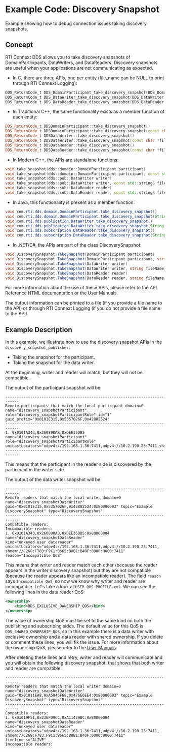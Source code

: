 # Example Code: Discovery Snapshot

Example showing how to debug connection issues taking discovery snapshots.

## Concept

RTI Connext DDS allows you to take discovery snapshots of
DomainParticipants, DataWriters, and DataReaders. Discovery snapshots
are useful when your applications are not communicating as expected.

-   In C, there are three APIs, one per entity
    (file_name can be NULL to print through RTI Connext Logging):

```c
DDS_ReturnCode_t DDS_DomainParticipant_take_discovery_snapshot(DDS_DomainParticipant *self, const char *file_name)
DDS_ReturnCode_t DDS_DataWriter_take_discovery_snapshot(DDS_DataWriter *self, const char *file_name)
DDS_ReturnCode_t DDS_DataReader_take_discovery_snapshot(DDS_DataReader *self, const char *file_name)
```

-   In Traditional C++, the same functionality exists as a member function of
    each entity:

```cpp
DDS_ReturnCode_t DDSDomainParticipant::take_discovery_snapshot()
DDS_ReturnCode_t DDSDomainParticipant::take_discovery_snapshot(const char *file_name)
DDS_ReturnCode_t DDSDataWriter::take_discovery_snapshot()
DDS_ReturnCode_t DDSDataWriter::take_discovery_snapshot(const char *file_name)
DDS_ReturnCode_t DDSDataReader::take_discovery_snapshot()
DDS_ReturnCode_t DDSDataReader::take_discovery_snapshot(const char *file_name)
```

- In Modern C++, the APIs are standalone functions:

```cpp
void take_snapshot(dds::domain::DomainParticipant participant)
void take_snapshot(dds::domain::DomainParticipant participant, const std::string& file_name)
void take_snapshot(dds::pub::DataWriter writer)
void take_snapshot(dds::pub::DataWriter writer, const std::string& file_name)
void take_snapshot(dds::sub::DataReader reader)
void take_snapshot(dds::sub::DataReader reader, const std::string& file_name)
```

- In Java, this functionality is present as a member function:

```java
void com.rti.dds.domain.DomainParticipant.take_discovery_snapshot()
void com.rti.dds.domain.DomainParticipant.take_discovery_snapshot(String file_name)
void com.rti.dds.publication.DataWriter.take_discovery_snapshot()
void com.rti.dds.publication.DataWriter.take_discovery_snapshot(String file_name)
void com.rti.dds.subscription.DataReader.take_discovery_snapshot()
void com.rti.dds.subscription.DataReader.take_discovery_snapshot(String file_name)
```

- In .NET/C#, the APIs are part of the class DiscoverySnapshot:

```csharp
void DiscoverySnapshot.TakeSnapshot(DomainParticipant participant)
void DiscoverySnapshot.TakeSnapshot(DomainParticipant participant, string fileName)
void DiscoverySnapshot.TakeSnapshot(DataWriter writer)
void DiscoverySnapshot.TakeSnapshot(DataWriter writer, string fileName)
void DiscoverySnapshot.TakeSnapshot(DataReader reader)
void DiscoverySnapshot.TakeSnapshot(DataReader reader, string fileName)
```

For more information about the use of these APIs, please refer to the API
Reference HTML documentation or the User Manuals.

The output information can be printed to a file (if you provide a file name
to the API) or through RTI Connext Logging (if you do not provide a
file name to the API).

## Example Description

In this example, we illustrate how to use the discovery snapshot APIs
in the `discovery_snapshot_publisher`:

- Taking the snapshot for the participant.
- Taking the snapshot for the data writer.

At the beginning, writer and reader will match, but they will not be compatible.

The output of the participant snapshot will be:

```plaintext
----------------------------------------------------------------------------
Remote participants that match the local participant domain=0 name="discovery_snapshotParticipant"
role="discovery_snapshotParticipantRole" id="1" guid_prefix="0x0101E315,0x5357026F,0x42882524"
----------------------------------------------------------------------------
1. 0x0101A343,0x260898AB,0xDEE35DB5 name="discovery_snapshotParticipant" role="discovery_snapshotParticipantRole"
unicastLocators="udpv4://192.168.1.36:7411,udpv4://10.2.190.25:7411,shmem://C268:F783:F9C1:8665:B8B1:B40F:0000:0000:7411"
----------------------------------------------------------------------------
```

This means that the participant in the reader side is discovered by the
participant in the writer side.

The output of the data writer snapshot will be:

```plaintext
----------------------------------------------------------------------------
Remote readers that match the local writer domain=0 name="discovery_snapshotDataWriter"
guid="0x0101E315,0x5357026F,0x42882524:0x80000003" topic="Example DiscoverySnapshot" type="DiscoverySnapshot"
----------------------------------------------------------------------------
Compatible readers:
Incompatible readers:
1. 0x0101A343,0x260898AB,0xDEE35DB5:0x80000004 name="discovery_snapshotDataReader"
kind="unkeyed user datareader" unicastLocators="udpv4://192.168.1.36:7411,udpv4://10.2.190.25:7411,
shmem://C268:F783:F9C1:8665:B8B1:B40F:0000:0000:7411" reason="Incompatible QoS"
```

This means that writer and reader match each other (because the reader appears
in the writer discovery snapshot) but they are not compatible (because the
reader appears like an incompatible reader). The field `reason` says
`Incompatible QoS`, so now we know why writer and reader are incompatible.
Let's take a look at `USER_QOS_PROFILE.xml`. We can see the following lines
in the data reader QoS:

```xml
<ownership>
    <kind>DDS_EXCLUSIVE_OWNERSHIP_QOS</kind>
</ownership>
```

The value of ownership QoS must be set to the same kind on both the publishing
and subscribing sides. The default value for this QoS is
`DDS_SHARED_OWNERSHIP_QOS`, so in this example there is a data writer with
exclusive ownership and a data reader with shared ownership. If you delete or
comment these lines, you will fix the issue. For more information about the
ownership QoS, please refer to the
[User Manuals](https://community.rti.com/static/documentation/connext-dds/6.1.1/doc/manuals/connext_dds_professional/users_manual/index.htm#users_manual/OWNERSHIP_QosPolicy.htm#7.5.17_OWNERSHIP_QosPolicy%3FTocPath%3DPart%25202%253A%2520Core%2520Concepts%7C7.%2520Sending%2520Data%7C7.5%2520DataWriter%2520QosPolicies%7C7.5.17%2520OWNERSHIP%2520QosPolicy%7C_____0).

After deleting these lines and retry, writer and reader will communicate
and you will obtain the following discovery snapshot, that shows that both
writer and reader are compatible:

```plaintext
----------------------------------------------------------------------------
Remote readers that match the local writer domain=0 name="discovery_snapshotDataWriter"
guid="0x01011EA8,0xA5946F68,0x476E6EE4:0x80000003" topic="Example DiscoverySnapshot" type="DiscoverySnapshot"
----------------------------------------------------------------------------
Compatible readers:
1. 0x01019F51,0x23EFD9CC,0xA11429BC:0x80000004 name="discovery_snapshotDataReader"
kind="unkeyed user datareader" unicastLocators="udpv4://192.168.1.36:7411,udpv4://10.2.190.25:7411,
shmem://C268:F783:F9C1:8665:B8B1:B40F:0000:0000:7411" liveliness="ALIVE"
Incompatible readers:
```

